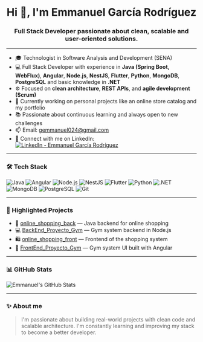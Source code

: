 
<h1 align="center">Hi 👋, I'm Emmanuel García Rodríguez</h1>
<h3 align="center">Full Stack Developer passionate about clean, scalable and user-oriented solutions.</h3>

---

- 🎓 Technologist in Software Analysis and Development (SENA)  
- 💻 Full Stack Developer with experience in **Java (Spring Boot, WebFlux)**, **Angular**, **Node.js**, **NestJS**, **Flutter**, **Python**, **MongoDB**, **PostgreSQL** and basic knowledge in **.NET**  
- ⚙️ Focused on **clean architecture**, **REST APIs**, and **agile development (Scrum)**  
- 🚀 Currently working on personal projects like an online store catalog and my portfolio  
- 📚 Passionate about continuous learning and always open to new challenges  
- 📫 Email: gemmanuel024@gmail.com
- 🔗 Connect with me on LinkedIn:  
  [![LinkedIn - Emmanuel García Rodríguez](https://img.shields.io/badge/LinkedIn-Emmanuel%20García%20Rodríguez-0A66C2?style=for-the-badge&logo=linkedin&logoColor=white)](https://www.linkedin.com/in/emmanuel-garcía-rodríguez-200382248/)

---

### 🛠️ Tech Stack

![Java](https://img.shields.io/badge/Java-ED8B00?style=for-the-badge&logo=java&logoColor=white)
![Angular](https://img.shields.io/badge/Angular-DD0031?style=for-the-badge&logo=angular&logoColor=white)
![Node.js](https://img.shields.io/badge/Node.js-339933?style=for-the-badge&logo=node.js&logoColor=white)
![NestJS](https://img.shields.io/badge/NestJS-E0234E?style=for-the-badge&logo=nestjs&logoColor=white)
![Flutter](https://img.shields.io/badge/Flutter-02569B?style=for-the-badge&logo=flutter&logoColor=white)
![Python](https://img.shields.io/badge/Python-3776AB?style=for-the-badge&logo=python&logoColor=white)
![.NET](https://img.shields.io/badge/.NET-512BD4?style=for-the-badge&logo=dotnet&logoColor=white)
![MongoDB](https://img.shields.io/badge/MongoDB-47A248?style=for-the-badge&logo=mongodb&logoColor=white)
![PostgreSQL](https://img.shields.io/badge/PostgreSQL-336791?style=for-the-badge&logo=postgresql&logoColor=white)
![Git](https://img.shields.io/badge/Git-F05032?style=for-the-badge&logo=git&logoColor=white)

---

### 📌 Highlighted Projects

- 🛒 [online_shopping_back](https://github.com/EGaRcIa-420/online_shopping_back) — Java backend for online shopping  
- 💻 [BackEnd_Proyecto_Gym](https://github.com/EGaRcIa-420/BackEnd_Proyecto_Gym) — Gym system backend in Node.js  
- 🛍️ [online_shopping_front](https://github.com/EGaRcIa-420/online_shopping_front) — Frontend of the shopping system  
- 🎨 [FrontEnd_Proyecto_Gym](https://github.com/EGaRcIa-420/FrontEnd_Proyecto_Gym) — Gym system UI built with Angular

---

### 📊 GitHub Stats

![Emmanuel's GitHub Stats](https://github-readme-stats.vercel.app/api?username=EGaRcIa-420&show_icons=true&theme=radical)

---

### ✨ About me

> I'm passionate about building real-world projects with clean code and scalable architecture. I'm constantly learning and improving my stack to become a better developer.
